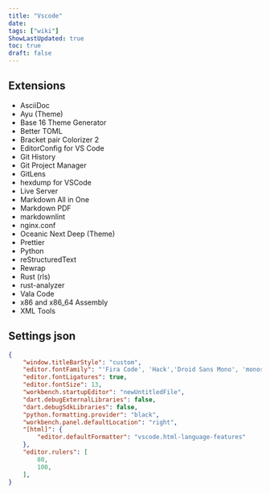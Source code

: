 ```yaml
---
title: "Vscode"
date: 
tags: ["wiki"]
ShowLastUpdated: true
toc: true
draft: false
---
```



## Extensions

- AsciiDoc
- Ayu (Theme)
- Base 16 Theme Generator
- Better TOML
- Bracket pair Colorizer 2
- EditorConfig for VS Code
- Git History
- Git Project Manager
- GitLens
- hexdump for VSCode
- Live Server
- Markdown All in One
- Markdown PDF
- markdownlint
- nginx.conf
- Oceanic Next Deep (Theme)
- Prettier
- Python
- reStructuredText
- Rewrap
- Rust (rls)
- rust-analyzer
- Vala Code
- x86 and x86_64 Assembly
- XML Tools

## Settings json

<!-- prettier-ignore -->
```json
{
    "window.titleBarStyle": "custom",
    "editor.fontFamily": "'Fira Code', 'Hack','Droid Sans Mono', 'monospace', 'Droid Sans Fallback'",
    "editor.fontLigatures": true,
    "editor.fontSize": 13,
    "workbench.startupEditor": "newUntitledFile",
    "dart.debugExternalLibraries": false,
    "dart.debugSdkLibraries": false,
    "python.formatting.provider": "black",
    "workbench.panel.defaultLocation": "right",
    "[html]": {
        "editor.defaultFormatter": "vscode.html-language-features"
    },
    "editor.rulers": [
        80,
        100,
    ],
}
```
